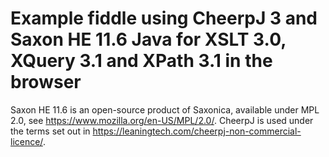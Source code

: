 # Example fiddle using CheerpJ 3 and Saxon HE 11.6 Java for XSLT 3.0, XQuery 3.1 and XPath 3.1 in the browser

Saxon HE 11.6 is an open-source product of Saxonica, available under MPL 2.0, see https://www.mozilla.org/en-US/MPL/2.0/.
CheerpJ is used under the terms set out in https://leaningtech.com/cheerpj-non-commercial-licence/.
